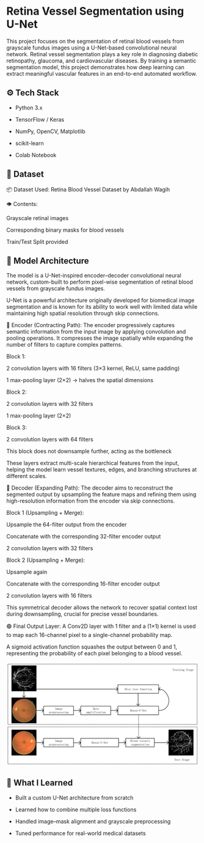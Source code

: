 
# Retina Vessel Segmentation using U-Net

This project focuses on the segmentation of retinal blood vessels from grayscale fundus images using a U-Net-based convolutional neural network. Retinal vessel segmentation plays a key role in diagnosing diabetic retinopathy, glaucoma, and cardiovascular diseases. By training a semantic segmentation model, this project demonstrates how deep learning can extract meaningful vascular features in an end-to-end automated workflow.


## ⚙️ Tech Stack
- Python 3.x

- TensorFlow / Keras

- NumPy, OpenCV, Matplotlib

- scikit-learn

- Colab Notebook




## 📁 Dataset
📦 Dataset Used: Retina Blood Vessel Dataset by Abdallah Wagih

👁 Contents:

Grayscale retinal images

Corresponding binary masks for blood vessels

Train/Test Split provided


## 🧠 Model Architecture
The model is a U-Net-inspired encoder–decoder convolutional neural network, custom-built to perform pixel-wise segmentation of retinal blood vessels from grayscale fundus images.

U-Net is a powerful architecture originally developed for biomedical image segmentation and is known for its ability to work well with limited data while maintaining high spatial resolution through skip connections.

🔽 Encoder (Contracting Path):
The encoder progressively captures semantic information from the input image by applying convolution and pooling operations. It compresses the image spatially while expanding the number of filters to capture complex patterns.

Block 1:

2 convolution layers with 16 filters (3×3 kernel, ReLU, same padding)

1 max-pooling layer (2×2) → halves the spatial dimensions

Block 2:

2 convolution layers with 32 filters

1 max-pooling layer (2×2)

Block 3:

2 convolution layers with 64 filters

This block does not downsample further, acting as the bottleneck

These layers extract multi-scale hierarchical features from the input, helping the model learn vessel textures, edges, and branching structures at different scales.

🔼 Decoder (Expanding Path):
The decoder aims to reconstruct the segmented output by upsampling the feature maps and refining them using high-resolution information from the encoder via skip connections.

Block 1 (Upsampling + Merge):

Upsample the 64-filter output from the encoder

Concatenate with the corresponding 32-filter encoder output

2 convolution layers with 32 filters

Block 2 (Upsampling + Merge):

Upsample again

Concatenate with the corresponding 16-filter encoder output

2 convolution layers with 16 filters

This symmetrical decoder allows the network to recover spatial context lost during downsampling, crucial for precise vessel boundaries.

🟢 Final Output Layer:
A Conv2D layer with 1 filter and a (1×1) kernel is used to map each 16-channel pixel to a single-channel probability map.

A sigmoid activation function squashes the output between 0 and 1, representing the probability of each pixel belonging to a blood vessel.





![App Screenshot](https://raw.githubusercontent.com/bhaktii1802/Unet-Segmentation/main/micromachines-12-01478-g001.png)



## 🚀 What I Learned
- Built a custom U-Net architecture from scratch

- Learned how to combine multiple loss functions

- Handled image–mask alignment and grayscale preprocessing

- Tuned performance for real-world medical datasets

